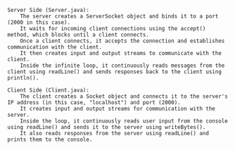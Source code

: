     Server Side (Server.java):
        The server creates a ServerSocket object and binds it to a port (2000 in this case).
        It waits for incoming client connections using the accept() method, which blocks until a client connects.
        Once a client connects, it accepts the connection and establishes communication with the client.
        It then creates input and output streams to communicate with the client.
        Inside the infinite loop, it continuously reads messages from the client using readLine() and sends responses back to the client using println().

    Client Side (Client.java):
        The client creates a Socket object and connects it to the server's IP address (in this case, "localhost") and port (2000).
        It creates input and output streams for communication with the server.
        Inside the loop, it continuously reads user input from the console using readLine() and sends it to the server using writeBytes().
        It also reads responses from the server using readLine() and prints them to the console.
